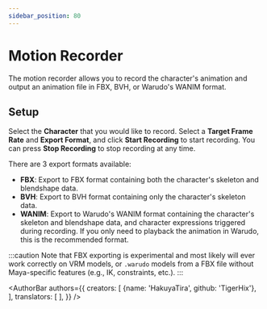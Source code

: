 ```yaml
---
sidebar_position: 80
---
```


# Motion Recorder

The motion recorder allows you to record the character's animation and output an animation file in FBX, BVH, or Warudo's WANIM format.

## Setup

Select the **Character** that you would like to record. Select a **Target Frame Rate** and **Export Format**, and click **Start Recording** to start recording. You can press **Stop Recording** to stop recording at any time.

There are 3 export formats available:
* **FBX**: Export to FBX format containing both the character's skeleton and blendshape data.
* **BVH**: Export to BVH format containing only the character's skeleton data.
* **WANIM**: Export to Warudo's WANIM format containing the character's skeleton and blendshape data, and character expressions triggered during recording. If you only need to playback the animation in Warudo, this is the recommended format.

:::caution
Note that FBX exporting is experimental and most likely will ever work correctly on VRM models, or `.warudo` models from a FBX file without Maya-specific features (e.g., IK, constraints, etc.).
:::

<AuthorBar authors={{
  creators: [
    {name: 'HakuyaTira', github: 'TigerHix'},
  ],
  translators: [
  ],
}} />
